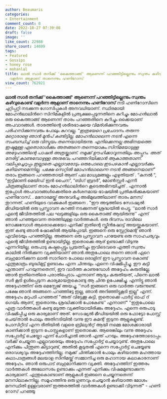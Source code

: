 ```yaml
---
author: Beaumaris
categories:
- Entertainment
comment_count: 0
date: 2022-10-27 07:39:08
draft: false
image: ''
like_count: 22988
share_count: 14699
tags:
- Featured
- Gossips
- honey rose
- mohanlal
title: ലാൽ സാർ തനിക്ക് 'കൈത്താങ്ങ്' ആണെന്ന് പറഞ്ഞിട്ടില്ലെന്നും സ്വന്തം കഴിവുകൊണ്ട്
  വളർന്ന ആളാണ് താനെന്നും ഹണിറോസ്
view_count: 762921
---
```


**ലാൽ സാർ തനിക്ക് 'കൈത്താങ്ങ്' ആണെന്ന് പറഞ്ഞിട്ടില്ലെന്നും സ്വന്തം കഴിവുകൊണ്ട് വളർന്ന ആളാണ് താനെന്നും ഹണിറോസ്** നടി ഹണിറോസിനെ ചുറ്റിപ്പറ്റി നടക്കുന്ന ഗോസിപ്പുകൾ അനവധിയാണ്. സ്ഥിരമായി മോഹൻലാലിൻറെ സിനിമകളിൽ പ്രത്യക്ഷപ്പെടുന്നതിനെ കുറിച്ചും മോഹൻലാൽ ഒരു കൈത്താങ്ങ് ആണെന്ന് താരം പറഞ്ഞതിനെ കുറിച്ചും ഒക്കെയാണ് അപവാദങ്ങൾ. താരത്തിന്റെ ശരീരഭാഷയെ വിമര്ശിക്കുന്നവരും പരിഹസിക്കുന്നവരും പോലും കുറവല്ല. _“ഇത്രയേറെ പ്രചോദനം തരുന്ന മറ്റൊരാളെ ഞാൻ മുൻപ് കണ്ടിട്ടില്ല. മോഹൻലാലെന്ന നടൻ എന്നെ സംബന്ധിച്ച് ഒരു വിസ്മയം തന്നെയായിരുന്നു. എനിക്കെന്നല്ല അഭിനയത്തെ ഇഷ്ടമുള്ള ഏതൊരാൾക്കും അതങ്ങനെ തന്നെയാകും.സിനിമയോടുള്ള അദ്ദേഹത്തിന്റെ പാഷൻ അത്രയ്ക്കാണ്. നമുക്ക് ഊഹിക്കാവുന്നതിലും അപ്പുറം. അത് നേരിട്ട് കാണുമ്പോഴുള്ള അനുഭവം പറഞ്ഞറിയിക്കാൻ ആകാത്തതാണ്. വലിപ്പച്ചെറുപ്പം ഇല്ലാതെ എല്ലാവരോടും ഒരുപോലെ ഇടപഴകാൻ എല്ലാവർക്കും കഴിയണമെന്നില്ല. പക്ഷേ സെറ്റിൽ മോഹൻലാലെന്ന നടൻ അങ്ങനെയാണ്”_ തരാം ഇങ്ങനെ പറഞ്ഞതായി ആണ് പല മാധ്യമങ്ങളും എഴുതിയത് . “കനൽ “, “ഇട്ടിമാണി മെയിഡ് ഇൻ ചൈന”, “ബിഗ് ബ്രദർ”, മോൺസ്റ്റർ എന്നീ ചിത്രങ്ങളിലാണ് താരം മോഹൻലാലിൻറെ കൂടെഅഭിനയിച്ചത് . എന്നാൽ ഇപ്പോൾ അപവാദങ്ങൾക്കെതിരെ കർശനമായ ഭാഷയിൽ പ്രതികരിക്കുകയാണ് ഹണിറോസ്. . മനോരമയ്ക്ക് അനുവദിച്ച അഭിമുഖത്തിലാണ് താരം മനസ് തുറന്നത്. ഹണിയുടെ വാക്കുകൾ ഇങ്ങനെ . "ഈ അടുത്തിടെ സോഷ്യൽ മീഡിയയിൽ ഒരു പ്രസ്താവന കറങ്ങി നടക്കുന്നത് ശ്രദ്ധയിൽ പെട്ടു. ‘‘ലാൽ സാർ എന്റെ ജീവിതത്തിൽ പല ഘട്ടങ്ങളിലും ഒരു കൈതാങ്ങ് ആയിരുന്നു’’ എന്ന് ഞാൻ പറഞ്ഞുവെന്ന തരത്തിലുള്ള വാർത്തകൾ. ഒരു ദിവസം രാവിലെ നോക്കുമ്പോൾ ആരൊക്കെയോ എനിക്ക് ഇതിന്റെ സ്ക്രീൻഷോട്ട് അയയ്ക്കുകയാണ്. ഇത് കണ്ടു ഞാൻ ഷോക്കിൽ ആയിപ്പോയി. ഇങ്ങനെ ഒരു സ്റ്റേറ്റ്മെന്റ് ഞാൻ എവിടെയും പറഞ്ഞിട്ടില്ല. അങ്ങനെ ഒരു പ്രസ്താവന പറയേണ്ട ഒരു സാഹചര്യവും എന്റെ ജീവിതത്തിൽ ഉണ്ടായിട്ടില്ല. ‌ഇതൊക്കെ ആര് ഉണ്ടാക്കി വിടുന്നു എന്നറിയില്ല. ഒരുപാടു കഷ്ടപ്പെട്ടും പ്രയത്നിച്ചും ഇവിടെവരെ എത്തി സ്വന്തം കാലിൽ നിൽക്കുന്ന വ്യക്തിയാണ് ഞാൻ.അതുപോലെ തന്നെ ഞാൻ ഏറെ ബഹുമാനിക്കുന്ന ലാൽ സാറിനെ പോലെ ഒരാളിന് ഈ പ്രസ്താവന കൊണ്ട് എന്തുമാത്രം ബുദ്ധിമുട്ട് ഉണ്ടാകും എന്ന ചിന്തയും എന്നെ വിഷമിപ്പിച്ചു. ഈ കുട്ടി എന്താണ് പറയുന്നതെന്ന്, ഈ വാർത്ത കാണുമ്പോൾ അദ്ദേഹം കരുതില്ലേ. ഞാൻ ഇതിനെതിരെ പരാതിപ്പെടാം എന്നാണ് ആദ്യം കരുതിയത്, പിന്നെ ലാൽ സർ കൂടി ഉൾപ്പെടുന്ന കാര്യമായതുകൊണ്ടു ആ ചിന്ത ഉപേക്ഷിച്ചു. എന്നിട്ടു ഞാൻ അദ്ദേഹത്തിന് ഒരു മെസ്സേജ് അയച്ചു, ‘‘സർ ഇങ്ങനെ ഒരു വാർത്ത വരുന്നുണ്ട്. പക്ഷേ ഞാൻ അങ്ങനെ പറഞ്ഞിട്ടേ ഇല്ല, ഞാൻ അറിഞ്ഞിട്ടുകൂടി ഇല്ല" എന്ന്. അദ്ദേഹം മറുപടി പറഞ്ഞത് "അത് വിട്ടേക്കൂ കുട്ടി, ഇതൊക്കെ പാർട്ട് ഓഫ് ദ് ഗെയിം ആണ്, ഇതൊന്നും ശ്രദ്ധിക്കാൻ പോകേണ്ട’’ എന്നാണ്" "ഇതുപോലെ എത്ര വാർത്തകൾ കണ്ടു മടുത്ത വ്യക്തിയായിരിക്കും അദ്ദേഹം. എന്നെ ഒരുപാടു വിഷമിപ്പിച്ച ഒരു കാര്യമാണ് അത്. സോഷ്യൽ മീഡിയയിൽ ഒരു ഫോട്ടോ പോസ്റ്റ് ചെയ്‌താൽ പോലും അതിനടിയിൽ വന്നു ഈ കമന്റ് ഇടുന്ന ആളുകളുണ്ട്. പോസിറ്റീവ് എന്ന രീതിയിൽ വളരെ ബ്രില്യൻറ്റ് ആയി നമ്മെ മോശക്കാരായി കാണിക്കാൻ ഇടുന്ന പോസ്റ്റുകളാണ് ഇതൊക്കെ. ആരെങ്കിലും വന്നു അദ്ദേഹം സപ്പോർട്ട് ചെയ്തോ എന്ന് ചോദിച്ചാൽ ഞാൻ എന്ത് പറയും. അദ്ദേഹത്തോടൊപ്പം വർക്ക് ചെയ്യുന്ന എല്ലാവരെയും അദ്ദേഹം സപ്പോർട്ട് ചെയ്യാറുണ്ട്. അതുപോലെ എനിക്കും പിന്തുണ കിട്ടാറുണ്ട്, അതിൽ കൂടുതൽ എന്നെ സപ്പോർട്ട് ചെയ്യേണ്ട ഒരാവശ്യവും അദ്ദേഹത്തിനില്ല. നമുക്ക് ചിന്തിക്കാൻ പോലും കഴിയാത്ത മഹത്തായ കഥാപാത്രങ്ങൾ മലയാള സിനിമയ്ക്ക് സമ്മാനിച്ച ഒരു മഹാനായ കലാകാരനാണ് അദ്ദേഹം. ഞാൻ ഒരുപാട് ബഹുമാനിക്കുന്ന വ്യക്തി. അദ്ദേഹത്തിന് ഇത്തരം വാർത്തകൾ അലോസരം ഉണ്ടാക്കും എന്നത് എനിക്കും വിഷമമുണ്ടാക്കുന്ന കാര്യമാണ്. എന്തുകൊണ്ടാണ് ആളുകൾ ഇങ്ങനെ ചെയ്യുന്നതെന്ന് മനസിലാകുന്നില്ല. സമൂഹത്തിനു ഒരു ഗുണവും ചെയ്യാൻ കഴിയാത്ത മോശം മനസ്ഥിതി ഉള്ളവരാണ് ഇത്തരത്തിൽ വാർത്തകൾ ഉണ്ടാക്കി വിടുന്നത്" - ഹണി റോസ് പറഞ്ഞു